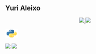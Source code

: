 ## Yuri  Aleixo
<div align="center">
  <a href="https://github.com/YAALEIXO/YURIALEIXO">
  <img height="180em" src="https://github-readme-stats.vercel.app/api?username=YAALEIXO&show_icons=true&theme=dark&include_all_commits=true&count_private=true"/>
  <img height="180em" src="https://github-readme-stats.vercel.app/api/top-langs/?username=YAALEIXO&layout=compact&langs_count=7&theme=dark"/>
</div>

<div style="display: inline_block"><br>
   <img align="center" alt="Rafa-Python" height="30" width="40" src="https://raw.githubusercontent.com/devicons/devicon/master/icons/python/python-original.svg">
</div>

<div style="display: inline_block"><br>
<a href="https://www.linkedin.com/in/yuri-antonov-54616b55/" target="_blank"><img src="https://img.shields.io/badge/-LinkedIn-%230077B5?style=for-the-badge&logo=linkedin&logoColor=white" target="_blank"></a>
<a href=""><img src="https://img.shields.io/badge/-Instagram-%23E4405F?style=for-the-badge&logo=instagram&logoColor=white" target="_blank"></a>
</div>
